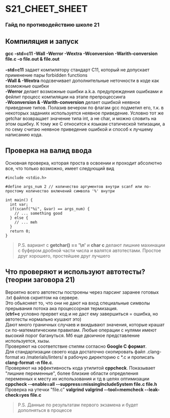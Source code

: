 # S21_CHEET_SHEET
### Гайд по противодействию школе 21

## Компиляция и запуск
**gcc -std=c11 -Wall -Werror -Wextra -Wconversion -Warith-conversion file.c -o file.out & file.out**</br></br>
**-std=c11** задает компилятору стандарт С11, который не допускает применение пары forbidden functions</br>
**-Wall & -Wextra** подсвечивает дополнительные неточности в коде как возможные ошибки</br>
**-Werror** делает возможные ошибки a.k.a. предупреждения ошибками и фейлит процесс компиляции на этапе препроцессинга</br>
**-Wconversion & -Warith-conversion** делает ошибкой неявное приведение типов. Полазив вечером по флагам gcc подметил его, т.к. в некоторых заданиях используется неявное приведение. Условно тот же getchar возвращает значение типа int, а не char, и можно словить на этом ошибку. К тому же С относится к языкам статической типизации, а по сему считаю неявное приведение ошибкой и способ к лучшему написанию кода.</br>

## Проверка на валид ввода
Основная проверка, которая проста в освоении и проходит абсолютно все, что только возможно, имеет следующий вид</br>
```С
#include <stdio.h>

#define args_num 2 // количество аргументов внутри scanf или по-простому количество включений символа '%' внутри

int main() {
  int var;
  if(scanf("%i", &var) == args_num) {
    // ... something good
  } else {
    // ... meh 
  }
  return 0;
}
```
> P.S. вариант с **getchar() == '\n'** и **char c** делают лишние махинации с буфером дробной части числа и валятся автотестами. Простое друг хорошего, простейшее друг лучшего 

## Что проверяют и используют автотесты?(теории заговора 21)
Вероятно всего автотесты построены через парсинг заранее готовых .txt файлов скриптом на сервере.</br>
Это обьясняет то, что они не дают на вход специальные символы прерывания потока ака процессорная термизация.</br>(**ctrl+c** условно прервет код и не даст ему завершиться = ошибка, но автотесты нормально кушают это)</br>
Дают много граничных случаев и вкидывают значения, которые крашат си по-математическим правилам. Любые операции с нулями имеют высокий порог багануться. Мб еще двоичное представление используется, хызы.</br>
Проверяют на соответствие стилям согласно **Google C формат**.</br>
Для стандартизации своего кода достаточно скопировать файл .clang-format из /materials/linters/ в рабочую директорию с *.c и прописать </br>
**clang-format -n file.c**.</br>
Проверяют на эффективность кода утилитой **cppcheck**. Показывает "лишние переменные", более близкие области определения переменных к месту их использования и тд в целях оптимизации</br>
**cppcheck --enable=all --suppress=missingIncludeSystem file.c file.h**</br>
Проверка на утечки "file.c" **valgrind**
**valgrind --tool=memcheck --leak-check=yes file.c**</br>
> P.S. Данные по результатам первого экзамена и будет дополняться в процессе
